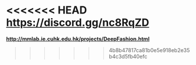 <<<<<<< HEAD
https://discord.gg/nc8RqZD
=======
**http://mmlab.ie.cuhk.edu.hk/projects/DeepFashion.html**
>>>>>>> 4b8b47817ca81b0e5e918eb2e35b4c3d5fb40efc
